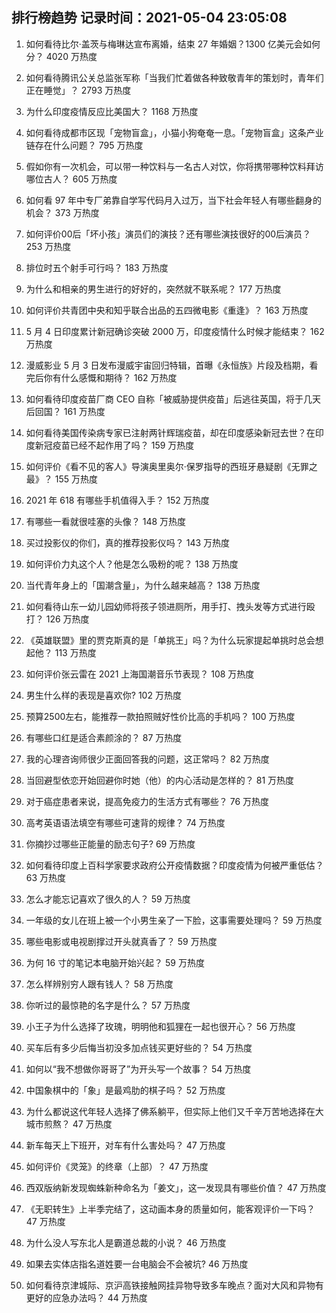 
## 排行榜趋势 记录时间：2021-05-04 23:05:08
  
  1. 如何看待比尔·盖茨与梅琳达宣布离婚，结束 27 年婚姻？1300 亿美元会如何分？ 4020 万热度
    
  2. 如何看待腾讯公关总监张军称「当我们忙着做各种致敬青年的策划时，青年们正在睡觉」？ 2793 万热度
    
  3. 为什么印度疫情反应比美国大？ 1168 万热度
    
  4. 如何看待成都市区现「宠物盲盒」，小猫小狗奄奄一息。「宠物盲盒」这条产业链存在什么问题？ 795 万热度
    
  5. 假如你有一次机会，可以带一种饮料与一名古人对饮，你将携带哪种饮料拜访哪位古人？ 605 万热度
    
  6. 如何看 97 年中专厂弟靠自学写代码月入过万，当下社会年轻人有哪些翻身的机会？ 373 万热度
    
  7. 如何评价00后「坏小孩」演员们的演技？还有哪些演技很好的00后演员？ 253 万热度
    
  8. 排位时五个射手可行吗？ 183 万热度
    
  9. 为什么和相亲的男生进行的好好的，突然就不联系呢？ 177 万热度
    
  10. 如何评价共青团中央和知乎联合出品的五四微电影《重逢》？ 163 万热度
    
  11. 5 月 4 日印度累计新冠确诊突破 2000 万，印度疫情什么时候才能结束？ 162 万热度
    
  12. 漫威影业 5 月 3 日发布漫威宇宙回归特辑，首曝《永恒族》片段及档期，看完后你有什么感慨和期待？ 162 万热度
    
  13. 如何看待印度疫苗厂商 CEO 自称「被威胁提供疫苗」后逃往英国，将于几天后回国？ 161 万热度
    
  14. 如何看待美国传染病专家已注射两针辉瑞疫苗，却在印度感染新冠去世？在印度新冠疫苗已经不起作用了吗？ 159 万热度
    
  15. 如何评价《看不见的客人》导演奥里奥尔·保罗指导的西班牙悬疑剧《无罪之最》？ 155 万热度
    
  16. 2021 年 618 有哪些手机值得入手？ 152 万热度
    
  17. 有哪些一看就很哇塞的头像？ 148 万热度
    
  18. 买过投影仪的你们，真的推荐投影仪吗？ 143 万热度
    
  19. 如何评价力丸这个人？他是怎么吸粉的呢？ 138 万热度
    
  20. 当代青年身上的「国潮含量」，为什么越来越高？ 138 万热度
    
  21. 如何看待山东一幼儿园幼师将孩子领进厕所，用手打、拽头发等方式进行殴打？ 126 万热度
    
  22. 《英雄联盟》里的贾克斯真的是「单挑王」吗？为什么玩家提起单挑时总会想起他？ 113 万热度
    
  23. 如何评价张云雷在 2021 上海国潮音乐节表现？ 108 万热度
    
  24. 男生什么样的表现是喜欢你? 102 万热度
    
  25. 预算2500左右，能推荐一款拍照贼好性价比高的手机吗？ 100 万热度
    
  26. 有哪些口红是适合素颜涂的？ 87 万热度
    
  27. 我的心理咨询师很少正面回答我的问题，这正常吗？ 82 万热度
    
  28. 当回避型依恋开始回避你时她（他）的内心活动是怎样的？ 81 万热度
    
  29. 对于癌症患者来说，提高免疫力的生活方式有哪些？ 76 万热度
    
  30. 高考英语语法填空有哪些可速背的规律？ 74 万热度
    
  31. 你摘抄过哪些正能量的励志句子? 69 万热度
    
  32. 如何看待印度上百科学家要求政府公开疫情数据？印度疫情为何被严重低估？ 63 万热度
    
  33. 怎么才能忘记喜欢了很久的人？ 59 万热度
    
  34. 一年级的女儿在班上被一个小男生亲了一下脸，这事需要处理吗？ 59 万热度
    
  35. 哪些电影或电视剧撑过开头就真香了？ 59 万热度
    
  36. 为何 16 寸的笔记本电脑开始兴起？ 59 万热度
    
  37. 怎么样辨别穷人跟有钱人？ 58 万热度
    
  38. 你听过的最惊艳的名字是什么？ 57 万热度
    
  39. 小王子为什么选择了玫瑰，明明他和狐狸在一起也很开心？ 56 万热度
    
  40. 买车后有多少后悔当初没多加点钱买更好些的？ 54 万热度
    
  41. 如何以“我不想做你哥哥了”为开头写一个故事？ 54 万热度
    
  42. 中国象棋中的「象」是最鸡肋的棋子吗？ 52 万热度
    
  43. 为什么都说这代年轻人选择了佛系躺平，但实际上他们又千辛万苦地选择在大城市煎熬？ 47 万热度
    
  44. 新车每天上下班开，对车有什么害处吗？ 47 万热度
    
  45. 如何评价《灵笼》的终章（上部）？ 47 万热度
    
  46. 西双版纳新发现蜘蛛新种命名为「姜文」，这一发现具有哪些价值？ 47 万热度
    
  47. 《无职转生》上半季完结了，这动画本身的质量如何，能客观评价一下吗？ 47 万热度
    
  48. 为什么没人写东北人是霸道总裁的小说？ 46 万热度
    
  49. 如果去实体店指名道姓要一台电脑会不会被坑? 46 万热度
    
  50. 如何看待京津城际、京沪高铁接触网挂异物导致多车晚点？面对大风和异物有更好的应急办法吗？ 44 万热度
    